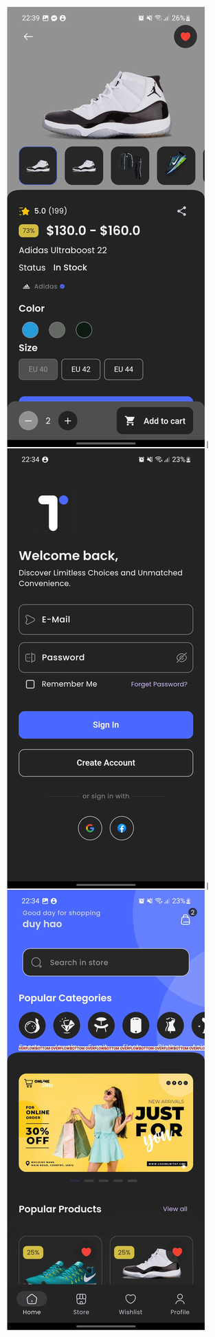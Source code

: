 ![Tên ảnh](assets/screen/detail.png) | ![Tên ảnh](assets/screen/login.png) | ![Tên ảnh](assets/screen/home.png)

